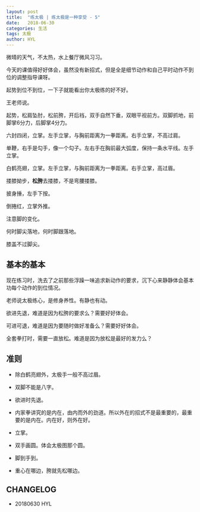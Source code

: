 ```yaml
---
layout: post
title:  "练太极 | 练太极是一种享受 - 5"
date:   2018-06-30
categories: 生活
tags: 太极
author: HYL
---
```


微晴的天气，不太热，水上餐厅微风习习。

今天的课值得好好体会，虽然没有新招式，但是全是细节动作和自己平时动作不到位的调整指导课呀。

起势到位不到位，一下子就能看出你太极练的好不好。

王老师说。


起势，松肩坠肘，松前胯，开后裆，双手自然下垂，双眼平视前方。双脚抓地，前脚掌6分力，后脚掌4分力。

六封四闭，立掌。左手立掌，与胸前距离为一拳距离。右手立掌，不高过肩。

单鞭，右手是勾手，像一个勾子。左右手在胸前最大弧度，保持一条水平线。左手立掌。

白鹤亮翅，立掌。左手立掌，与胸前距离为一拳距离。右手立掌，高过眉。

搂膝拗步，**松胯**去搂膝，不是弯腰搂膝。

披身捶，左手下按。

倒捲红，立掌外推。

注意脚的变化。

何时脚尖落地，何时脚跟落地。

膝盖不过脚尖。



## 基本的基本

现在练习时，洗去了之前那些浮躁一味追求新动作的要求，沉下心来静静体会基本功每个动作的到位情况。

老师说太极练心，是修身养性。有静也有动。

欲进先退，难道是因为松胯的要求么？需要好好体会。

可进可退，难道是因为要随时做好准备么？需要好好体会。

全套拳打时，需要一直放松。难道是因为放松是最好的发力么？



## 准则

- 除白鹤亮翅外，太极手一般不高过眉。

- 双脚不能是八字。

- 欲进时先退。

- 内家拳讲究的是内在，由内而外的劲道。所以外在的招式不是最重要的，最重要的是内在。内在好，则外在好。

- 立掌。

- 双手画圆。体会太极图那个圆。

- 脚到手到。

- 重心在哪边，胯就先松哪边。












## CHANGELOG

- 20180630 HYL
